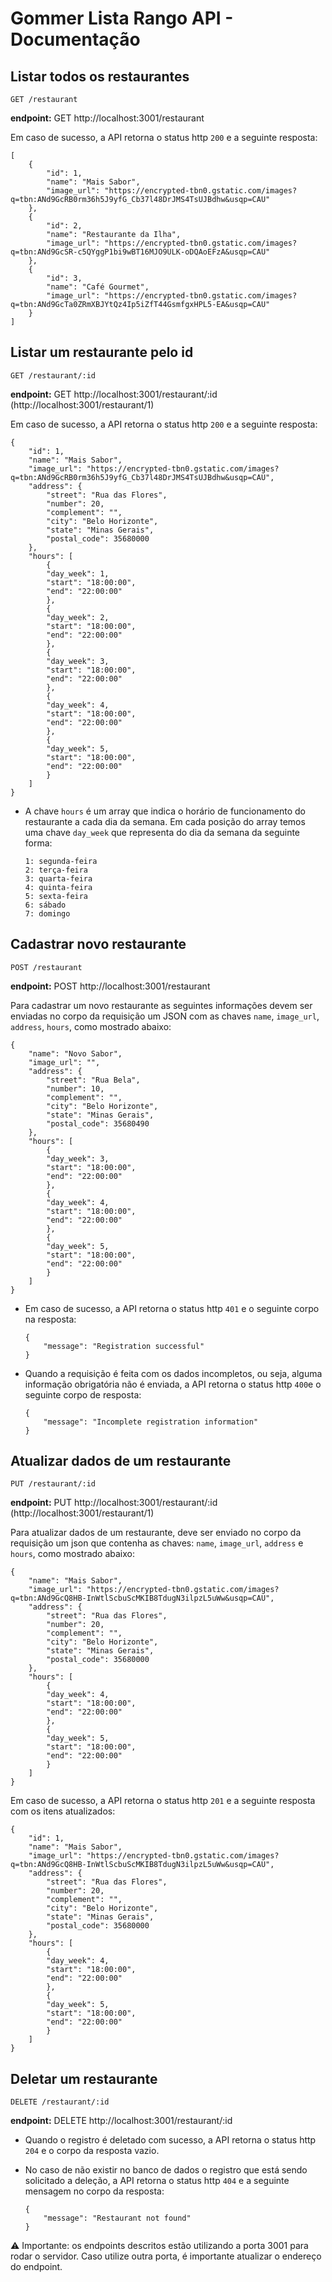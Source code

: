 # Gommer Lista Rango API - Documentação

## Listar todos os restaurantes

`GET /restaurant`

**endpoint:** GET http://localhost:3001/restaurant

Em caso de sucesso, a API retorna o status http `200` e a seguinte resposta:

    [
        {
            "id": 1,
            "name": "Mais Sabor",
            "image_url": "https://encrypted-tbn0.gstatic.com/images?q=tbn:ANd9GcRB0rm36h5J9yfG_Cb37l48DrJMS4TsUJBdhw&usqp=CAU"
        },
        {
            "id": 2,
            "name": "Restaurante da Ilha",
            "image_url": "https://encrypted-tbn0.gstatic.com/images?q=tbn:ANd9GcSR-c5QYggP1bi9wBT16MJO9ULK-oDQAoEFzA&usqp=CAU"
        },
        {
            "id": 3,
            "name": "Café Gourmet",
            "image_url": "https://encrypted-tbn0.gstatic.com/images?q=tbn:ANd9GcTa0ZRmXBJYtQz4Ip5iZfT44GsmfgxHPL5-EA&usqp=CAU"
        }
    ]

## Listar um restaurante pelo id

`GET /restaurant/:id`

**endpoint:** GET http://localhost:3001/restaurant/:id (http://localhost:3001/restaurant/1)

Em caso de sucesso, a API retorna o status http `200` e a seguinte resposta:

    {
        "id": 1,
        "name": "Mais Sabor",
        "image_url": "https://encrypted-tbn0.gstatic.com/images?q=tbn:ANd9GcRB0rm36h5J9yfG_Cb37l48DrJMS4TsUJBdhw&usqp=CAU",
        "address": {
            "street": "Rua das Flores",
            "number": 20,
            "complement": "",
            "city": "Belo Horizonte",
            "state": "Minas Gerais",
            "postal_code": 35680000
        },
        "hours": [
            {
            "day_week": 1,
            "start": "18:00:00",
            "end": "22:00:00"
            },
            {
            "day_week": 2,
            "start": "18:00:00",
            "end": "22:00:00"
            },
            {
            "day_week": 3,
            "start": "18:00:00",
            "end": "22:00:00"
            },
            {
            "day_week": 4,
            "start": "18:00:00",
            "end": "22:00:00"
            },
            {
            "day_week": 5,
            "start": "18:00:00",
            "end": "22:00:00"
            }
        ]
    }

- A chave `hours` é um array que indica o horário de funcionamento do restaurante a cada dia da semana. Em cada posição do array temos uma chave `day_week` que representa do dia da semana da seguinte forma:

    ```
    1: segunda-feira
    2: terça-feira
    3: quarta-feira
    4: quinta-feira
    5: sexta-feira
    6: sábado
    7: domingo
    ```

## Cadastrar novo restaurante

`POST /restaurant`

**endpoint:** POST http://localhost:3001/restaurant

Para cadastrar um novo restaurante as seguintes informações devem ser enviadas no corpo da requisição um JSON com as chaves `name`, `image_url`, `address`, `hours`, como mostrado abaixo:

    {
        "name": "Novo Sabor",
        "image_url": "",
        "address": {
            "street": "Rua Bela",
            "number": 10,
            "complement": "",
            "city": "Belo Horizonte",
            "state": "Minas Gerais",
            "postal_code": 35680490
        },
        "hours": [
            {
            "day_week": 3,
            "start": "18:00:00",
            "end": "22:00:00"
            },
            {
            "day_week": 4,
            "start": "18:00:00",
            "end": "22:00:00"
            },
            {
            "day_week": 5,
            "start": "18:00:00",
            "end": "22:00:00"
            }
        ]
    }

- Em caso de sucesso, a API retorna o status http `401` e o seguinte corpo na resposta:

    ```
    {
        "message": "Registration successful"
    }
    ```

- Quando a requisição é feita com os dados incompletos, ou seja, alguma informação obrigatória não é enviada, a API retorna o status http `400`e o seguinte corpo de resposta:

    ```
    {
        "message": "Incomplete registration information"
    }
    ```

## Atualizar dados de um restaurante

`PUT /restaurant/:id`

**endpoint:** PUT http://localhost:3001/restaurant/:id (http://localhost:3001/restaurant/1)

Para atualizar dados de um restaurante, deve ser enviado no corpo da requisição um json que contenha as chaves: `name`, `image_url`, `address` e `hours`, como mostrado abaixo:

    {
        "name": "Mais Sabor",
        "image_url": "https://encrypted-tbn0.gstatic.com/images?q=tbn:ANd9GcQ8HB-InWtlScbuScMKIB8TdugN3ilpzL5uWw&usqp=CAU",
        "address": {
            "street": "Rua das Flores",
            "number": 20,
            "complement": "",
            "city": "Belo Horizonte",
            "state": "Minas Gerais",
            "postal_code": 35680000
        },
        "hours": [
            {
            "day_week": 4,
            "start": "18:00:00",
            "end": "22:00:00"
            },
            {
            "day_week": 5,
            "start": "18:00:00",
            "end": "22:00:00"
            }
        ]
    }

Em caso de sucesso, a API retorna o status http `201` e a seguinte resposta com os itens atualizados:

    {
        "id": 1,
        "name": "Mais Sabor",
        "image_url": "https://encrypted-tbn0.gstatic.com/images?q=tbn:ANd9GcQ8HB-InWtlScbuScMKIB8TdugN3ilpzL5uWw&usqp=CAU",
        "address": {
            "street": "Rua das Flores",
            "number": 20,
            "complement": "",
            "city": "Belo Horizonte",
            "state": "Minas Gerais",
            "postal_code": 35680000
        },
        "hours": [
            {
            "day_week": 4,
            "start": "18:00:00",
            "end": "22:00:00"
            },
            {
            "day_week": 5,
            "start": "18:00:00",
            "end": "22:00:00"
            }
        ]
    }

## Deletar um restaurante

`DELETE /restaurant/:id`

**endpoint:** DELETE http://localhost:3001/restaurant/:id

- Quando o registro é deletado com sucesso, a API retorna o status http `204` e o corpo da resposta vazio.

- No caso de não existir no banco de dados o registro que está sendo solicitado a deleção, a API retorna o status http `404` e a seguinte mensagem no corpo da resposta:

    ```
    {
        "message": "Restaurant not found"
    }
    ```

⚠️ Importante: os endpoints descritos estão utilizando a porta 3001 para rodar o servidor. Caso utilize outra porta, é importante atualizar o endereço do endpoint.
